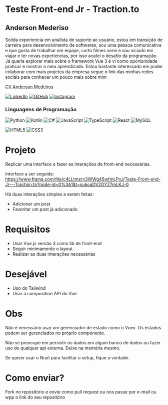 # Teste Front-end Jr - Traction.to

## Anderson Mederiso

Solida experiencia em analista de suporte ao usuário, estou em transição de carreira para desenvolvimento de softwares, sou uma pessoa comunicativa e que gosta de trabalhar em equipe, curto filmes serie e sou viciado em viajar e ter novas experiencias, por isso acatei o desafio da programação. Já queria explorar mais sobre o framework Vue 3 e vi como oportunidade praticar e mostrar o meu aprendizado. Estou bastante interessado em poder colaborar com mais projetos da empresa segue o link das minhas redes sociais para conhecer um pouco mais sobre mim 

<A href='https://www.canva.com/design/DAE4D4qxzuc/FeJq-GqteDUvsoylrKkPDg/view?utm_content=DAE4D4qxzuc&utm_campaign=designshare&utm_medium=link&utm_source=publishsharelink'> CV Anderson Medeiros</A>

[![LinkedIn](https://img.shields.io/badge/LinkedIn-0077B5?style=for-the-badge&logo=linkedin&logoColor=white)](https://www.linkedin.com/in/anderson-medeiros-4439a1233/)
[![GitHub](https://img.shields.io/badge/GitHub-100000?style=for-the-badge&logo=github&logoColor=white)](https://github.com/Andzuo)
[![Instagram](https://img.shields.io/badge/-Instagram-%23E4405F?style=for-the-badge&logo=instagram&logoColor=white)](https://www.instagram.com/andzuo/)

### Linguagens de Programação
![Python](https://img.shields.io/badge/python-3670A0?style=for-the-badge&logo=python&logoColor=ffdd54)
![Kotlin](https://img.shields.io/badge/Kotlin-0095D5?&style=for-the-badge&logo=kotlin&logoColor=white)
![C#](https://img.shields.io/badge/C%23-239120?style=for-the-badge&logo=c-sharp&logoColor=white)
![JavaScript](https://img.shields.io/badge/JavaScript-F7DF1E?style=for-the-badge&logo=javascript&logoColor=black)
![TypeScript](https://img.shields.io/badge/TypeScript-007ACC?style=for-the-badge&logo=typescript&logoColor=white)
![React](https://img.shields.io/badge/React-20232A?style=for-the-badge&logo=react&logoColor=61DAFB)
![MySQL](https://img.shields.io/badge/MySQL-00000F?style=for-the-badge&logo=mysql&logoColor=white)

![HTML5](https://img.shields.io/badge/HTML5-E34F26?style=for-the-badge&logo=html5&logoColor=white)
![CSS3](https://img.shields.io/badge/CSS3-1572B6?style=for-the-badge&logo=css3&logoColor=white)
# Projeto

Replicar uma interface e fazer as interações de front-end necessárias.

Interface a ser seguida:
https://www.figma.com/file/c4LLtmzrv3WWg45wfmLPvJ/Teste-Front-end-Jr---Traction.to?node-id=0%3A1&t=sukoaDV2OYZ7mLKJ-0

Há duas interações simples a serem feitas: 
- Adicionar um post
- Favoritar um post já adicionado

# Requisitos

- Usar Vue.js versão 3 como lib de front-end
- Seguir minimamente o layout
- Realizar as duas interações necessárias

# Desejável

- Uso do Tailwind
- Usar a composition API do Vue

# Obs

Não é necessário usar um gerenciador de estado como o Vuex. Os estados podem ser gerenciados no próprio componente.

Não se preocupe em persistir os dados em algum banco de dados ou fazer uso de qualquer api externa. Deixe na memória mesmo.

Se quiser usar o Nuxt para facilitar o setup, fique a vontade. 

# Como enviar?

Fork no repositório e envie como pull request ou nos passe por e-mail ou wpp o link do seu repositório



